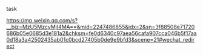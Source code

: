 task

https://mp.weixin.qq.com/s?__biz=MzU5MzcyMjI4MA==&mid=2247486855&idx=2&sn=3f88508e71720686b05e0685d3e181a2&chksm=fe0d6340c97aea56cafa907cca046b5f17aa0d18a3a42502435ab01c0bcd27405b0de9e9bfd3&scene=21#wechat_redirect

